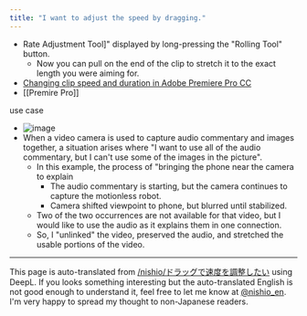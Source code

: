 ```yaml
---
title: "I want to adjust the speed by dragging."
---
```


- Rate Adjustment Tool]" displayed by long-pressing the "Rolling Tool" button.
    - Now you can pull on the end of the clip to stretch it to the exact length you were aiming for.
- [Changing clip speed and duration in Adobe Premiere Pro CC](https://helpx.adobe.com/jp/premiere-pro/using/duration-speed.html)
- [[Premire Pro]]

use case
- ![image](https://gyazo.com/7ce7d96b0926d6e790cb6ca0fe7bfc49/thumb/1000)
- When a video camera is used to capture audio commentary and images together, a situation arises where "I want to use all of the audio commentary, but I can't use some of the images in the picture".
    - In this example, the process of "bringing the phone near the camera to explain
        - The audio commentary is starting, but the camera continues to capture the motionless robot.
        - Camera shifted viewpoint to phone, but blurred until stabilized.
    - Two of the two occurrences are not available for that video, but I would like to use the audio as it explains them in one connection.
    - So, I "unlinked" the video, preserved the audio, and stretched the usable portions of the video.

---
This page is auto-translated from [/nishio/ドラッグで速度を調整したい](https://scrapbox.io/nishio/ドラッグで速度を調整したい) using DeepL. If you looks something interesting but the auto-translated English is not good enough to understand it, feel free to let me know at [@nishio_en](https://twitter.com/nishio_en). I'm very happy to spread my thought to non-Japanese readers.